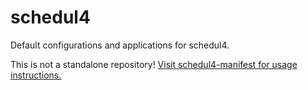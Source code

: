 # schedul4

Default configurations and applications for schedul4.

This is not a standalone repository! [Visit schedul4-manifest for usage
instructions.][schedul4-manifest]

[schedul4-manifest]: http://github.com/benesch/schedul4-manifest
